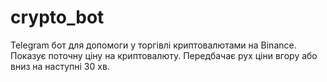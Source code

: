# crypto_bot
Telegram бот для допомоги у торгівлі криптовалютами на Binance. Показує поточну ціну на криптовалюту. Передбачає рух ціни вгору або вниз на наступні 30 хв.
